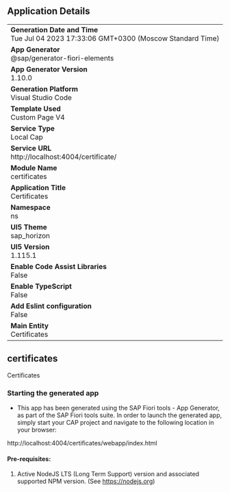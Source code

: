 ## Application Details
|               |
| ------------- |
|**Generation Date and Time**<br>Tue Jul 04 2023 17:33:06 GMT+0300 (Moscow Standard Time)|
|**App Generator**<br>@sap/generator-fiori-elements|
|**App Generator Version**<br>1.10.0|
|**Generation Platform**<br>Visual Studio Code|
|**Template Used**<br>Custom Page V4|
|**Service Type**<br>Local Cap|
|**Service URL**<br>http://localhost:4004/certificate/
|**Module Name**<br>certificates|
|**Application Title**<br>Certificates|
|**Namespace**<br>ns|
|**UI5 Theme**<br>sap_horizon|
|**UI5 Version**<br>1.115.1|
|**Enable Code Assist Libraries**<br>False|
|**Enable TypeScript**<br>False|
|**Add Eslint configuration**<br>False|
|**Main Entity**<br>Certificates|

## certificates

Certificates

### Starting the generated app

-   This app has been generated using the SAP Fiori tools - App Generator, as part of the SAP Fiori tools suite.  In order to launch the generated app, simply start your CAP project and navigate to the following location in your browser:

http://localhost:4004/certificates/webapp/index.html

#### Pre-requisites:

1. Active NodeJS LTS (Long Term Support) version and associated supported NPM version.  (See https://nodejs.org)



